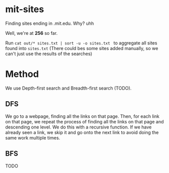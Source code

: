 # mit-sites

Finding sites ending in .mit.edu. Why? uhh

Well, we're at **256** so far.

Run `cat out/* sites.txt | sort -u -o sites.txt ` to aggregate all sites found
into `sites.txt` (There could bes some sites added manually, so we can't just use the results of the searches)

# Method

We use Depth-first search and Breadth-first search (TODO).

## DFS

We go to a webpage, finding all the links on that page. Then, for each link on
that page, we repeat the process of finding all the links on that page and
descending one level. We do this with a recursive function. If we have already
seen a link, we skip it and go onto the next link to avoid doing the same work
multiple times.

## BFS

TODO
